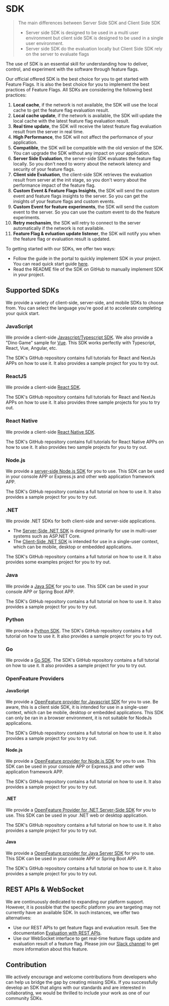 # SDK

> The main differences between Server Side SDK and Client Side SDK
>
> - Server side SDK is designed to be used in a multi user environment but client side SDK is designed to be used in a single user environment.
> - Server side SDK do the evaluation locally but Client Side SDK rely on the server to evaluate flags 

The use of SDK is an essential skill for understanding how to deliver, control, and experiment with the software through feature flags.

Our official offered SDK is the best choice for you to get started with Feature Flags. It is also the best choice for you to implement the best practices of Feature Flags. All SDKs are considering the following best practices:

1. **Local cache**, if the network is not available, the SDK will use the local cache to get the feature flag evaluation result.
2. **Local cache update**, if the network is available, the SDK will update the local cache with the latest feature flag evaluation result.
3. **Real time update**, the SDK will receive the latest feature flag evaluation result from the server in real time.
4. **High Performance**, the SDK will not affect the performance of your application.
5. **Compatible**, the SDK will be compatible with the old version of the SDK. You can upgrade the SDK without any impact on your application.
6. **Server Side Evaluation**, the server-side SDK evaluates the feature flag locally. So you don't need to worry about the network latency and security of your feature flags.
7. **Client side Evaluation**, the client-side SDK retrieves the evaluation result from server at the init stage, so you don't worry about the performance impact of the feature flag.
8. **Custom Event & Feature Flags Insights**, the SDK will send the custom event and feature flags insights to the server. So you can get the insights of your feature flags and custom events.
9. **Custom Event for feature experiments**, the SDK will send the custom event to the server. So you can use the custom event to do the feature experiments.
10. **Retry mechansim**, the SDK will retry to connect to the server automatically if the network is not available.
11. **Feature Flag & evluation update listener**, the SDK will notify you when the feature flag or evaluation result is updated.

To getting started with our SDKs, we offer two ways:

- Follow the guide in the portal to quickly implement SDK in your project. You can read quick start guide [here](../getting-started/connect-an-sdk).
- Read the README file of the SDK on GitHub to manually implement SDK in your project.

## Supported SDKs

We provide a variety of client-side, server-side, and mobile SDKs to choose from. You can select the language you're good at to accelerate completing your quick start.

### JavaScript

We provide a client-side [Javascript/Typescript SDK](https://github.com/featbit/featbit-js-client-sdk). We also provide a "Dino Game" sample for [Vue](https://github.com/featbit/featbit-samples/tree/main/samples/dino-game/interactive-demo-vue). This SDK works perfectly with Typescript, React, Vue, Angular, etc.

The SDK's GitHub repository contains full tutorials for React and NextJs APPs on how to use it. It also provides a sample project for you to try out.

### ReactJS

We provide a client-side [React SDK](https://github.com/featbit/featbit-react-client-sdk).

The SDK's GitHub repository contains full tutorials for React and NextJs APPs on how to use it. It also provides three sample projects for you to try out.

### React Native

We provide a client-side [React Native SDK](https://github.com/featbit/featbit-react-native-sdk).

The SDK's GitHub repository contains full tutorials for React Native APPs on how to use it. It also provides two sample projects for you to try out.


### Node.js

We provide a [server-side Node.js SDK](https://github.com/featbit/featbit-node-server-sdk) for you to use. This SDK can be used in your console APP or Express.js and other web application framework APP.

The SDK's GitHub repository contains a full tutorial on how to use it. It also provides a sample project for you to try out.

### .NET

We provide .NET SDKs for both client-side and server-side applications.
- The [Server-Side .NET SDK](https://github.com/featbit/featbit-dotnet-sdk)  is designed primarily for use in multi-user systems such as ASP.NET Core.
- The [Client-Side .NET SDK](https://github.com/featbit/featbit-dotnet-client-sdk) is intended for use in a single-user context, which can be mobile, desktop or embedded applications.

The SDK's GitHub repository contains a full tutorial on how to use it. It also provides some examples project for you to try out.

### Java

We provide a [Java SDK](https://github.com/featbit/featbit-java-sdk) for you to use. This SDK can be used in your console APP or Spring Boot APP. 

The SDK's GitHub repository contains a full tutorial on how to use it. It also provides a sample project for you to try out.

### Python

We provide a [Python SDK](https://github.com/featbit/featbit-python-sdk). The SDK's GitHub repository contains a full tutorial on how to use it. It also provides a sample project for you to try out.

### Go

We provide a [Go SDK](https://github.com/featbit/featbit-go-sdk). The SDK's GitHub repository contains a full tutorial on how to use it. It also provides a sample project for you to try out.

### OpenFeature Providers

#### JavaScript

We provide a [OpenFeature provider for Javascript SDK](https://github.com/featbit/featbit-js-client-openfeature-provider) for you to use. Be aware, this is a client side SDK, it is intended for use in a single-user context, which can be mobile, desktop or embedded applications. This SDK can only be ran in a browser environment, it is not suitable for NodeJs applications.

The SDK's GitHub repository contains a full tutorial on how to use it. It also provides a sample project for you to try out.

#### Node.js

We provide a [OpenFeature provider for Node.js SDK](https://github.com/featbit/openfeature-provider-node-server) for you to use. This SDK can be used in your console APP or Express.js and other web application framework APP.

The SDK's GitHub repository contains a full tutorial on how to use it. It also provides a sample project for you to try out.

#### .NET

We provide a [OpenFeature Provider for .NET Server-Side SDK](https://github.com/featbit/openfeature-provider-dotnet-server) for you to use. This SDK can be used in your .NET web or desktop application.

The SDK's GitHub repository contains a full tutorial on how to use it. It also provides a sample project for you to try out.

#### Java

We provide a [OpenFeature provider for Java Server SDK](https://github.com/featbit/featbit-openfeature-provider-java-server) for you to use. This SDK can be used in your console APP or Spring Boot APP. 

The SDK's GitHub repository contains a full tutorial on how to use it. It also provides a sample project for you to try out.

## REST APIs & WebSocket

We are continuously dedicated to expanding our platform support. However, it is possible that the specific platform you are targeting may not currently have an available SDK. In such instances, we offer two alternatives:

- Use our REST APIs to get feature flags and evaluation result. See the documentation [Evaluation with REST APIs](retrieve-feature-flags-with-api).
- Use our WebSocket interface to get real-time feature flags update and evaluation result of a feature flag. Please join our [Slack channel](https://join.slack.com/t/featbit/shared_invite/zt-1ew5e2vbb-x6Apan1xZOaYMnFzqZkGNQ) to get more information about this feature.

## Contribution

We actively encourage and welcome contributions from developers who can help us bridge the gap by creating missing SDKs. If you successfully develop an SDK that aligns with our standards and are interested in collaborating, we would be thrilled to include your work as one of our community SDKs.
